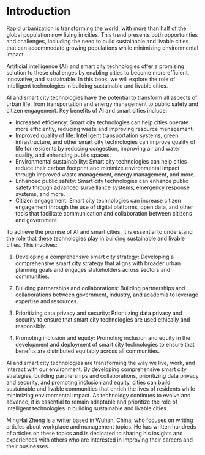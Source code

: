 # Introduction

Rapid urbanization is transforming the world, with more than half of the global population now living in cities. This trend presents both opportunities and challenges, including the need to build sustainable and livable cities that can accommodate growing populations while minimizing environmental impact.

Artificial intelligence (AI) and smart city technologies offer a promising solution to these challenges by enabling cities to become more efficient, innovative, and sustainable. In this book, we will explore the role of intelligent technologies in building sustainable and livable cities.

AI and smart city technologies have the potential to transform all aspects of urban life, from transportation and energy management to public safety and citizen engagement. Key benefits of AI and smart cities include:

* Increased efficiency: Smart city technologies can help cities operate more efficiently, reducing waste and improving resource management.
* Improved quality of life: Intelligent transportation systems, green infrastructure, and other smart city technologies can improve quality of life for residents by reducing congestion, improving air and water quality, and enhancing public spaces.
* Environmental sustainability: Smart city technologies can help cities reduce their carbon footprint and minimize environmental impact through improved waste management, energy management, and more.
* Enhanced public safety: Smart city technologies can enhance public safety through advanced surveillance systems, emergency response systems, and more.
* Citizen engagement: Smart city technologies can increase citizen engagement through the use of digital platforms, open data, and other tools that facilitate communication and collaboration between citizens and government.

To achieve the promise of AI and smart cities, it is essential to understand the role that these technologies play in building sustainable and livable cities. This involves:

1. Developing a comprehensive smart city strategy: Developing a comprehensive smart city strategy that aligns with broader urban planning goals and engages stakeholders across sectors and communities.

2. Building partnerships and collaborations: Building partnerships and collaborations between government, industry, and academia to leverage expertise and resources.

3. Prioritizing data privacy and security: Prioritizing data privacy and security to ensure that smart city technologies are used ethically and responsibly.

4. Promoting inclusion and equity: Promoting inclusion and equity in the development and deployment of smart city technologies to ensure that benefits are distributed equitably across all communities.

AI and smart city technologies are transforming the way we live, work, and interact with our environment. By developing comprehensive smart city strategies, building partnerships and collaborations, prioritizing data privacy and security, and promoting inclusion and equity, cities can build sustainable and livable communities that enrich the lives of residents while minimizing environmental impact. As technology continues to evolve and advance, it is essential to remain adaptable and prioritize the role of intelligent technologies in building sustainable and livable cities.

MingHai Zheng is a writer based in Wuhan, China, who focuses on writing articles about workplace and management topics. He has written hundreds of articles on these topics and is dedicated to sharing his insights and experiences with others who are interested in improving their careers and their businesses.

